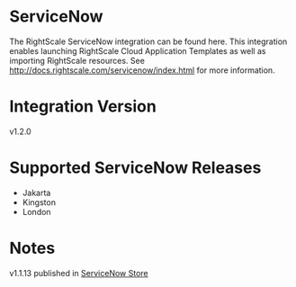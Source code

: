 # ServiceNow
The RightScale ServiceNow integration can be found here.
This integration enables launching RightScale Cloud Application Templates as well as importing RightScale resources.
See http://docs.rightscale.com/servicenow/index.html for more information.

# Integration Version
v1.2.0

# Supported ServiceNow Releases
- Jakarta
- Kingston
- London

# Notes
v1.1.13 published in [ServiceNow Store](https://store.servicenow.com/sn_appstore_store.do#!/store/application/adee18db0f61f100bad2fc5be1050e29/1.1.13)

